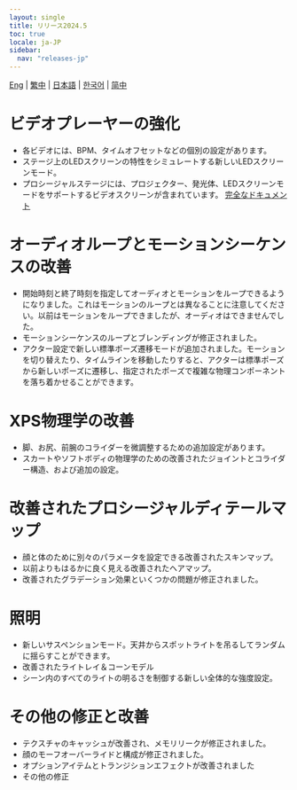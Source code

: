 ```yaml
---
layout: single
title: リリース2024.5
toc: true
locale: ja-JP
sidebar:
  nav: "releases-jp"
---
```

[Eng](/dancexr/releases/2024.5) | [繁中](/tw/dancexr/releases/2024.5) | [日本語](/jp/dancexr/releases/2024.5) | [한국어](/kr/dancexr/releases/2024.5) | [简中](/zh/dancexr/releases/2024.5)

# ビデオプレーヤーの強化
* 各ビデオには、BPM、タイムオフセットなどの個別の設定があります。
* ステージ上のLEDスクリーンの特性をシミュレートする新しいLEDスクリーンモード。
* プロシージャルステージには、プロジェクター、発光体、LEDスクリーンモードをサポートするビデオスクリーンが含まれています。
[完全なドキュメント](../features/video_playback)

# オーディオループとモーションシーケンスの改善
* 開始時刻と終了時刻を指定してオーディオとモーションをループできるようになりました。これはモーションのループとは異なることに注意してください。以前はモーションをループできましたが、オーディオはできませんでした。
* モーションシーケンスのループとブレンディングが修正されました。
* アクター設定で新しい標準ポーズ遷移モードが追加されました。モーションを切り替えたり、タイムラインを移動したりすると、アクターは標準ポーズから新しいポーズに遷移し、指定されたポーズで複雑な物理コンポーネントを落ち着かせることができます。

# XPS物理学の改善
* 脚、お尻、前腕のコライダーを微調整するための追加設定があります。
* スカートやソフトボディの物理学のための改善されたジョイントとコライダー構造、および追加の設定。

# 改善されたプロシージャルディテールマップ
* 顔と体のために別々のパラメータを設定できる改善されたスキンマップ。
* 以前よりもはるかに良く見える改善されたヘアマップ。
* 改善されたグラデーション効果といくつかの問題が修正されました。

# 照明
* 新しいサスペンションモード。天井からスポットライトを吊るしてランダムに揺らすことができます。
* 改善されたライトレイ＆コーンモデル
* シーン内のすべてのライトの明るさを制御する新しい全体的な強度設定。

# その他の修正と改善
* テクスチャのキャッシュが改善され、メモリリークが修正されました。
* 顔のモーフオーバーライドと構成が修正されました。
* オプションアイテムとトランジションエフェクトが改善されました
* その他の修正